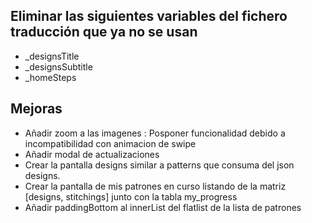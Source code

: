 ## Eliminar las siguientes variables del fichero traducción que ya no se usan
- _designsTitle
- _designsSubtitle
- _homeSteps


## Mejoras  
- Añadir zoom a las imagenes : Posponer funcionalidad debido a incompatibilidad con animacion de swipe
- Añadir modal de actualizaciones
- Crear la pantalla designs similar a patterns que consuma del json designs.
- Crear la pantalla de mis patrones en curso listando de la matriz [designs, stitchings] junto con la tabla my_progress
- Añadir paddingBottom al innerList del flatlist de la lista de patrones
